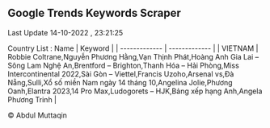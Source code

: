 

## Google Trends Keywords Scraper 
 
Last Update 14-10-2022 , 23:21:25

Country List :
 Name  | Keyword |
| ------------- | ------------- |
| VIETNAM | Robbie Coltrane,Nguyễn Phương Hằng,Vạn Thịnh Phát,Hoàng Anh Gia Lai – Sông Lam Nghệ An,Brentford – Brighton,Thanh Hóa – Hải Phòng,Miss Intercontinental 2022,Sài Gòn – Viettel,Francis Uzoho,Arsenal vs,Đà Nẵng,Sulli,Xổ số miền Nam ngày 14 tháng 10,Angelina Jolie,Phương Oanh,Elantra 2023,14 Pro Max,Ludogorets – HJK,Bảng xếp hạng Anh,Angela Phương Trinh |



© Abdul Muttaqin 
